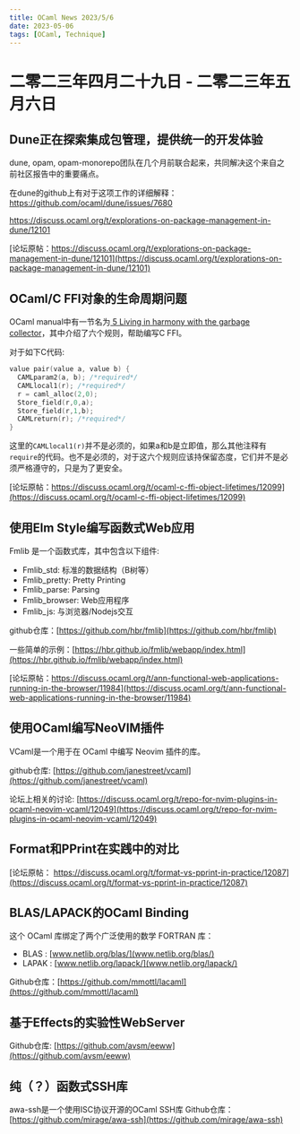 ```yaml
---
title: OCaml News 2023/5/6
date: 2023-05-06
tags: [OCaml, Technique]
---
```


# 二零二三年四月二十九日 - 二零二三年五月六日

## Dune正在探索集成包管理，提供统一的开发体验

dune, opam, opam-monorepo团队在几个月前联合起来，共同解决这个来自之前社区报告中的重要痛点。

在dune的github上有对于这项工作的详细解释：https://github.com/ocaml/dune/issues/7680

https://discuss.ocaml.org/t/explorations-on-package-management-in-dune/12101

[论坛原帖：https://discuss.ocaml.org/t/explorations-on-package-management-in-dune/12101](https://discuss.ocaml.org/t/explorations-on-package-management-in-dune/12101)

## OCaml/C FFI对象的生命周期问题
OCaml manual中有一节名为[﻿
5 Living in harmony with the garbage collector](https://v2.ocaml.org/manual/intfc.html#s%3Ac-gc-harmony)，其中介绍了六个规则，帮助编写C FFI。

对于如下C代码:
```C
value pair(value a, value b) {
  CAMLparam2(a, b); /*required*/
  CAMLlocal1(r); /*required*/
  r = caml_alloc(2,0);
  Store_field(r,0,a);
  Store_field(r,1,b);
  CAMLreturn(r); /*required*/
}
```

这里的`CAMLlocal1(r)`并不是必须的，如果a和b是立即值，那么其他注释有`require`的代码。也不是必须的，对于这六个规则应该持保留态度，它们并不是必须严格遵守的，只是为了更安全。

[论坛原帖：https://discuss.ocaml.org/t/ocaml-c-ffi-object-lifetimes/12099](https://discuss.ocaml.org/t/ocaml-c-ffi-object-lifetimes/12099)

## 使用Elm Style编写函数式Web应用

Fmlib 是一个函数式库，其中包含以下组件:
- Fmlib_std: 标准的数据结构（B树等）
- Fmlib_pretty: Pretty Printing
- Fmlib_parse: Parsing
- Fmlib_browser: Web应用程序
- Fmlib_js: 与浏览器/Nodejs交互

github仓库：[https://github.com/hbr/fmlib](https://github.com/hbr/fmlib)

一些简单的示例：[https://hbr.github.io/fmlib/webapp/index.html](https://hbr.github.io/fmlib/webapp/index.html)

[论坛原帖：https://discuss.ocaml.org/t/ann-functional-web-applications-running-in-the-browser/11984](https://discuss.ocaml.org/t/ann-functional-web-applications-running-in-the-browser/11984)

## 使用OCaml编写NeoVIM插件

VCaml是一个用于在 OCaml 中编写 Neovim 插件的库。

github仓库: [https://github.com/janestreet/vcaml](https://github.com/janestreet/vcaml)

论坛上相关的讨论: [https://discuss.ocaml.org/t/repo-for-nvim-plugins-in-ocaml-neovim-vcaml/12049](https://discuss.ocaml.org/t/repo-for-nvim-plugins-in-ocaml-neovim-vcaml/12049)

## Format和PPrint在实践中的对比

[论坛原帖： https://discuss.ocaml.org/t/format-vs-pprint-in-practice/12087](https://discuss.ocaml.org/t/format-vs-pprint-in-practice/12087)

## BLAS/LAPACK的OCaml Binding
这个 OCaml 库绑定了两个广泛使用的数学 FORTRAN 库：
- BLAS : [www.netlib.org/blas/](www.netlib.org/blas/)
- LAPAK : [www.netlib.org/lapack/](www.netlib.org/lapack/)

Github仓库：[https://github.com/mmottl/lacaml](https://github.com/mmottl/lacaml)

## 基于Effects的实验性WebServer
Github仓库: [https://github.com/avsm/eeww](https://github.com/avsm/eeww)

## 纯（？）函数式SSH库
awa-ssh是一个使用ISC协议开源的OCaml SSH库
Github仓库：[https://github.com/mirage/awa-ssh](https://github.com/mirage/awa-ssh)